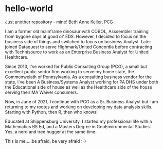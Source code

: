 # hello-world
Just another repository - mine!   Beth Anne Keller, PCG

I am a former old mainframe dinosaur with COBOL, Asssembler training from bygone days at good ol' EDS.
However, I decided to focus on the business side of things and switched to focus on business Analyst.
Later joined Dataquest to serve Highmark/United Concordia before contracting with Technisource to work
as an Enterprise Business Analyst for United Healthcare.

Since 2013, I've worked for Public Consulting Group (PCG), a small but excellent public sector firm working
to serve my home state, the Commonwelath of Pennsylvania. As a consulting business vendor for the state, 
I've been A Business/Systems Analyst working for PA DHS under both the Educational side of house as well
as the Healthcare side of the house serving their MA Waiver consumers. 

Now, in June of 2021, I continue with PCG as a Sr. Business Analyst but I am returning to my rootes and 
working on developing my data analysis skills.   Starting with Python, then R, then who knows!

Educated at Shippensburg University, I started my professional life with a Mathematics BS Ed, and a 
Masters Degree in GeoEnvironmental Studies.  Yes, a nerd and tree hugger at the same time.

This is me.....be afraid, be very afraid :-)
